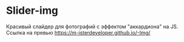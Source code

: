 # Slider-img
Красивый слайдер для фотографий с эффектом "аккардиона" на JS. 
Ссылка на превью https://m-isterdeveloper.github.io/-Img/

